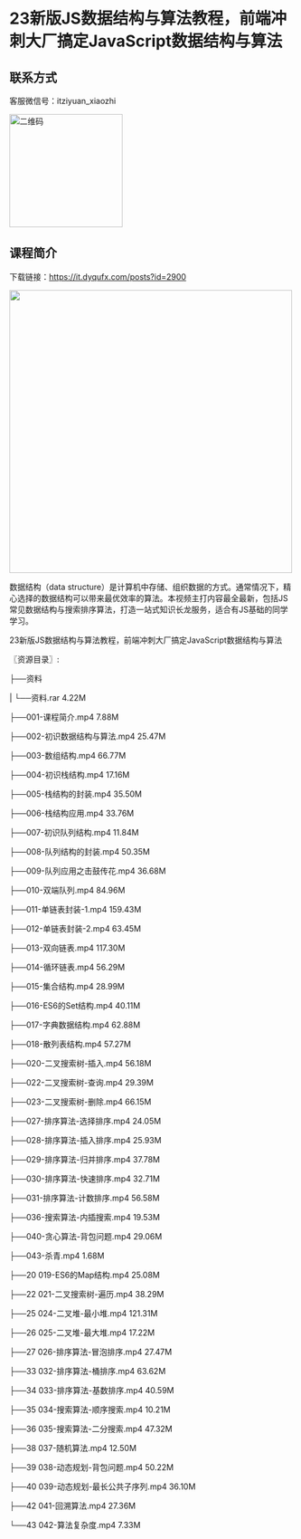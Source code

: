 # 23新版JS数据结构与算法教程，前端冲刺大厂搞定JavaScript数据结构与算法

## 联系方式

客服微信号：itziyuan_xiaozhi

<img src="https://ziyuanyun.oss-cn-guangzhou.aliyuncs.com/common/20240614073449/666b82192834a.jpg" width="200" height="200" alt="二维码">

## 课程简介

下载链接：https://it.dyqufx.com/posts?id=2900

<img src="https://ziyuanyun.oss-cn-guangzhou.aliyuncs.com/yun/20240515184421/66449205e45af.jpg" width="500" alt="">

  数据结构（data structure）是计算机中存储、组织数据的方式。通常情况下，精心选择的数据结构可以带来最优效率的算法。本视频主打内容最全最新，包括JS常见数据结构与搜索排序算法，打造一站式知识长龙服务，适合有JS基础的同学学习。

 23新版JS数据结构与算法教程，前端冲刺大厂搞定JavaScript数据结构与算法



 〖资源目录〗:

 ├──资料

 | └──资料.rar 4.22M

 ├──001-课程简介.mp4 7.88M

 ├──002-初识数据结构与算法.mp4 25.47M

 ├──003-数组结构.mp4 66.77M

 ├──004-初识栈结构.mp4 17.16M

 ├──005-栈结构的封装.mp4 35.50M

 ├──006-栈结构应用.mp4 33.76M

 ├──007-初识队列结构.mp4 11.84M

 ├──008-队列结构的封装.mp4 50.35M

 ├──009-队列应用之击鼓传花.mp4 36.68M

 ├──010-双端队列.mp4 84.96M

 ├──011-单链表封装-1.mp4 159.43M

 ├──012-单链表封装-2.mp4 63.45M

 ├──013-双向链表.mp4 117.30M

 ├──014-循环链表.mp4 56.29M

 ├──015-集合结构.mp4 28.99M

 ├──016-ES6的Set结构.mp4 40.11M

 ├──017-字典数据结构.mp4 62.88M

 ├──018-散列表结构.mp4 57.27M

 ├──020-二叉搜索树-插入.mp4 56.18M

 ├──022-二叉搜索树-查询.mp4 29.39M

 ├──023-二叉搜索树-删除.mp4 66.15M

 ├──027-排序算法-选择排序.mp4 24.05M

 ├──028-排序算法-插入排序.mp4 25.93M

 ├──029-排序算法-归并排序.mp4 37.78M

 ├──030-排序算法-快速排序.mp4 32.71M

 ├──031-排序算法-计数排序.mp4 56.58M

 ├──036-搜索算法-内插搜索.mp4 19.53M

 ├──040-贪心算法-背包问题.mp4 29.06M

 ├──043-杀青.mp4 1.68M

 ├──20 019-ES6的Map结构.mp4 25.08M

 ├──22 021-二叉搜索树-遍历.mp4 38.29M

 ├──25 024-二叉堆-最小堆.mp4 121.31M

 ├──26 025-二叉堆-最大堆.mp4 17.22M

 ├──27 026-排序算法-冒泡排序.mp4 27.47M

 ├──33 032-排序算法-桶排序.mp4 63.62M

 ├──34 033-排序算法-基数排序.mp4 40.59M

 ├──35 034-搜索算法-顺序搜索.mp4 10.21M

 ├──36 035-搜索算法-二分搜索.mp4 47.32M

 ├──38 037-随机算法.mp4 12.50M

 ├──39 038-动态规划-背包问题.mp4 50.22M

 ├──40 039-动态规划-最长公共子序列.mp4 36.10M

 ├──42 041-回溯算法.mp4 27.36M

 └──43 042-算法复杂度.mp4 7.33M

  